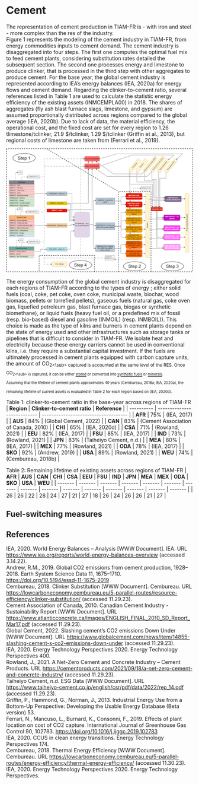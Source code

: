 # Cement

The representation of cement production in TIAM-FR is - with iron and steel - more complex than the res of the industry.  
Figure 1 represents the modeling of the cement industry in TIAM-FR, from energy commodities inputs to cement demand. The cement industry is disaggregated into four steps. The first one computes the optimal fuel mix to feed cement plants, considering substitution rates detailed the subsequent section. The second one processes energy and limestone to produce clinker, that is processed in the third step with other aggregates to produce cement. For the base year, the global cement industry is represented according to IEA’s energy balances (IEA, 2020a) for energy flows and cement demand. Regarding the clinker-to-cement ratio, several references listed in Table 1 are used to calculate the statistic energy efficiency of the existing assets (INMCEMPLA00) in 2018. The shares of aggregates (fly ash blast furnace slags, limestone, and gypsum) are assumed proportionally distributed across regions compared to the global average (IEA, 2020b). Due to lack of data, the material efficiency, the operational cost, and the fixed cost are set for every region to 1.26 tlimestone/tclinker, 21.9 $/tclinker, 1.29 $/tclinker (Griffin et al., 2013), but regional costs of limestone are taken from (Ferrari et al., 2019).

![](cement.png)

The energy consumption of the global cement industry is disaggregated for each regions of TIAM-FR according to the types of energy ; either solid fuels (coal, coke, pet coke, oven coke, municipal waste, biochar, wood biomass, pellets or torrefied pellets), gaseous fuels (natural gas, coke oven gas, liquefied petroleum gas, blast furnace gas, biogas or synthetic biomethane), or liquid fuels (heavy fuel oil, or a predefined mix of fossil (resp. bio-based) diesel and gasoline (INMOIL) (resp. INMBOIL)). This choice is made as the type of kilns and burners in cement plants depend on the state of energy used and other infrastructures such as storage tanks or pipelines that is difficult to consider in TIAM-FR. We isolate heat and electricity because these energy carriers cannot be used in conventional kilns, i.e. they require a substantial capital investment. If the fuels are ultimately processed in cement plants equipped with carbon capture units, the amount of CO<sub>2<\sub> captured is accounted at the same level of the RES. Once CO<sub>2<\sub> is captured, it can be either [stored](non-energy-sectors/co2-transport-and-storage.md) or converted into [synthetic fuels](supply/synthetic-fuels.md) or [minerals](backstop/mineralization.md).  
Assuming that the lifetime of cement plants approximates 40 years (Cembureau, 2018a; IEA, 2020a), the remaining lifetime of current assets is evaluated in Table 2 for each region based on (IEA, 2020d).

Table 1: clinker-to-cement ratio in the base-year across regions of TIAM-FR
| **Region** | **Clinker-to-cement ratio** | **Reference**                        |
| ---------- | --------------------------- | ------------------------------------ |
| **AFR**    | 75%                         | (IEA, 2017)                          |
| **AUS**    | 84%                         | (Global Cement, 2022)                |
| **CAN**    | 83%                         | (Cement Association of Canada, 2010) |
| **CHI**    | 65%                         | (IEA, 2020d)                         |
| **CSA**    | 71%                         | (Rowland, 2021)                      |
| **EEU**    | 82%                         | (IEA, 2017)                          |
| **FSU**    | 85%                         | (IEA, 2017)                          |
| **IND**    | 73%                         | (Rowland, 2021)                      |
| **JPN**    | 83%                         | (Taiheiyo Cement, n.d.)              |
| **MEA**    | 80%                         | (IEA, 2017)                          |
| **MEX**    | 77%                         | (Rowland, 2021)                      |
| **ODA**    | 78%                         | (IEA, 2017)                          |
| **SKO**    | 92%                         | (Andrew, 2019)                       |
| **USA**    | 89%                         | (Rowland, 2021)                      |
| **WEU**    | 74%                         | (Cembureau, 2018b)                   |

Table 2: Remaining lifetime of existing assets across regions of TIAM-FR
| **AFR** | **AUS** | **CAN** | **CHI** | **CSA** | **EEU** | **FSU** | **IND** | **JPN** | **MEA** | **MEX** | **ODA** | **SKO** | **USA** | **WEU** |
| ------- | ------- | ------- | ------- | ------- | ------- | ------- | ------- | ------- | ------- | ------- | ------- | ------- | ------- | ------- |
| 26      | 26      | 22      | 28      | 24      | 27      | 21      | 27      | 18      | 26      | 24      | 26      | 26      | 21      | 27      |

## Fuel-switching measures



## References

IEA, 2020. World Energy Balances – Analysis [WWW Document]. IEA. URL https://www.iea.org/reports/world-energy-balances-overview (accessed 3.14.22).  
Andrew, R.M., 2019. Global CO2 emissions from cement production, 1928–2018. Earth System Science Data 11, 1675–1710. https://doi.org/10.5194/essd-11-1675-2019  
Cembureau, 2018. Clinker Substitution [WWW Document]. Cembureau. URL https://lowcarboneconomy.cembureau.eu/5-parallel-routes/resource-efficiency/clinker-substitution/ (accessed 11.29.23).  
Cement Association of Canada, 2010. Canadian Cement Industry - Sustainability Report [WWW Document]. URL https://www.atlanticconcrete.ca/images/ENGLISH_FINAL_2010_SD_Report_Mar17.pdf (accessed 11.29.23).  
Global Cement, 2022. Slashing cement’s CO2 emissions Down Under [WWW Document]. URL https://www.globalcement.com/news/item/14855-slashing-cement-s-co2-emissions-down-under (accessed 11.29.23).  
IEA, 2020. Energy Technology Perspectives 2020. Energy Technology Perspectives 400.  
Rowland, J., 2021. A Net-Zero Cement and Concrete Industry – Cement Products. URL https://cementproducts.com/2021/09/18/a-net-zero-cement-and-concrete-industry/ (accessed 11.29.23).  
Taiheiyo Cement, n.d. ESG Data [WWW Document]. URL https://www.taiheiyo-cement.co.jp/english/csr/pdf/data/2022/rep_14.pdf (accessed 11.29.23).  
Griffin, P., Hammond, G., Norman, J., 2013. Industrial Energy Use from a Bottom-Up Perspective: Developing the Usable Energy Database (Beta version) 53.  
Ferrari, N., Mancuso, L., Burnard, K., Consonni, F., 2019. Effects of plant location on cost of CO2 capture. International Journal of Greenhouse Gas Control 90, 102783. https://doi.org/10.1016/j.ijggc.2019.102783  
IEA, 2020. CCUS in clean energy transitions. Energy Technology Perspectives 174.  
Cembureau, 2018. Thermal Energy Efficiency [WWW Document]. Cembureau. URL https://lowcarboneconomy.cembureau.eu/5-parallel-routes/energy-efficiency/thermal-energy-efficiency/ (accessed 11.30.23).    
IEA, 2020. Energy Technology Perspectives 2020. Energy Technology Perspectives.  

